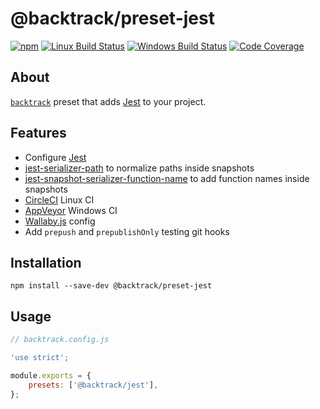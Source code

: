 # @backtrack/preset-jest

[![npm](https://img.shields.io/npm/v/@backtrack/preset-jest.svg?label=npm%20version)](https://www.npmjs.com/package/@backtrack/preset-jest)
[![Linux Build Status](https://img.shields.io/circleci/project/github/chrisblossom/backtrack-preset-jest/master.svg?label=linux%20build)](https://circleci.com/gh/chrisblossom/backtrack-preset-jest/tree/master)
[![Windows Build Status](https://img.shields.io/appveyor/ci/chrisblossom/backtrack-preset-jest/master.svg?label=windows%20build)](https://ci.appveyor.com/project/chrisblossom/backtrack-preset-jest/branch/master)
[![Code Coverage](https://img.shields.io/coveralls/github/chrisblossom/backtrack-preset-jest/master.svg)](https://coveralls.io/github/chrisblossom/backtrack-preset-jest?branch=master)

## About

[`backtrack`](https://github.com/chrisblossom/backtrack) preset that adds [Jest](https://facebook.github.io/jest/) to your project.

## Features

-   Configure [Jest](https://facebook.github.io/jest/)
-   [jest-serializer-path](https://github.com/tribou/jest-serializer-path/) to normalize paths inside snapshots
-   [jest-snapshot-serializer-function-name](https://github.com/suchipi/jest-snapshot-serializer-function-name) to add function names inside snapshots
-   [CircleCI](https://circleci.com/) Linux CI
-   [AppVeyor](https://www.appveyor.com/) Windows CI
-   [Wallaby.js](https://wallabyjs.com/) config
-   Add `prepush` and `prepublishOnly` testing git hooks

## Installation

`npm install --save-dev @backtrack/preset-jest`

## Usage

```js
// backtrack.config.js

'use strict';

module.exports = {
    presets: ['@backtrack/jest'],
};
```
